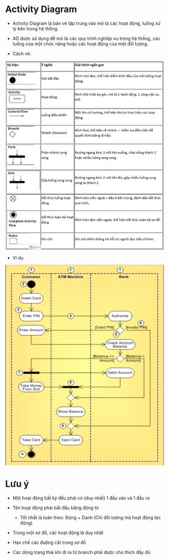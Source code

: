 # Activity Diagram
- Activity Diagram là bản vẽ tập trung vào mô tả các hoạt động, luồng xử lý bên trong hệ thống.

- AD được sử dụng để mô tả các quy trình nghiệp vụ trong hệ thống, các luồng của một chức năng hoặc các hoạt động của một đối tượng.

- Cách vẽ:

![alt text](image.png)

- Ví dụ

![alt text](image-1.png)

# Lưu ý
- Một hoạt động bất kỳ đều phải có (duy nhất) 1 đầu vào và 1 đầu ra

- Tên hoạt động phải bắt đầu bằng động từ
    - Tốt nhất là tuân theo: Động + Danh (Chỉ đối tượng mà hoạt động tác động)

- Trong một sơ đồ, các hoạt động là duy nhất

- Hạn chế các đường cắt trong sơ đồ

- Các dòng trạng thái khi đi ra từ branch phải được chú thích đầy đủ